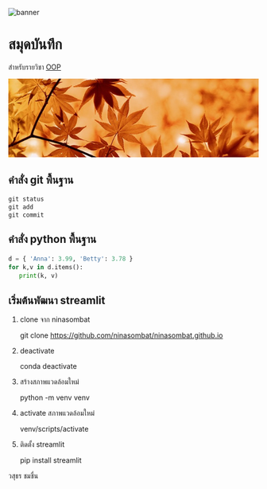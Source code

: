 ![banner](https://picsum.photos/800/250)

# สมุดบันทึก

สำหรับรายวิชา [OOP](https://wichit2s.github.io) 

![download banner](./maple-1079235_640.jpg)

## คำสั่ง git พื้นฐาน

```
git status
git add
git commit
```

## คำสั่ง python พื้นฐาน

```python
d = { 'Anna': 3.99, 'Betty': 3.78 }
for k,v in d.items():
   print(k, v)
```

## เริ่มต้นพัฒนา streamlit

1. clone จาก ninasombat

   git clone https://github.com/ninasombat/ninasombat.github.io

2. deactivate

   conda deactivate

3. สร้างสภาพแวดล้อมใหม่

   python -m venv venv

4. activate สภาพแวดล้อมใหม่

   venv/scripts/activate

5. ติดตั้ง streamlit

   pip install streamlit


วสุธร ชมชื่น
